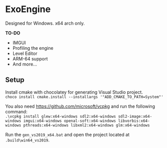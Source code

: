 # ExoEngine
Designed for Windows. x64 arch only.

**TO-DO**

* IMGUI
* Profiling the engine
* Level Editor
* ARM-64 support
* And more...

## Setup

Install cmake with chocolatey for generating Visual Studio project.   
`choco install cmake.install --installargs '"ADD_CMAKE_TO_PATH=System"'`

You also need https://github.com/microsoft/vcpkg and run the following command:  
`.\vcpkg install glew:x64-windows sdl2:x64-windows sdl2-image:x64-windows imgui:x64-windows openal-soft:x64-windows libvorbis:x64-windows pthreads:x64-windows libxml2:x64-windows glm:x64-windows`

Run the `gen_vs2019_x64.bat` and open the project located at `.build\win64_vs2019`.

